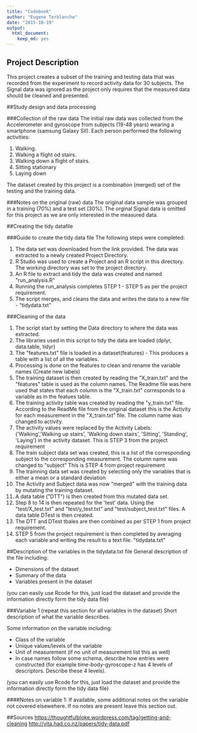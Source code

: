 ```yaml
---
title: "Codebook"
author: "Eugene Terblanche"
date: "2015-10-19"
output:
  html_document:
    keep_md: yes
---
```


## Project Description
This project creates a subset of the training and testing data that was recorded from the experiment to record activity data for 30 subjects. The Signal data was ignored as the project only requires that the measured data should be cleaned and presented.

##Study design and data processing

###Collection of the raw data
The initial raw data was collected from the Accelerometer and gyroscope from subjects (19-48 years) wearing a smartphone (samsung Galaxy SII). Each person performed the following activities:
1. Walking.
2. Walking a flight od stairs.
3. Walking down a flight of stairs.
4. Sitting stationary
5. Laying down

The dataset created by this project is a combination (merged) set of the testing and the training data.

###Notes on the original (raw) data 
The original data sample was grouped in a training (70%) and a test set (30%). The orginal Signal data is omitted for this project as we are only interested in the measured data. 

##Creating the tidy datafile

###Guide to create the tidy data file
The following steps were completed:
1. The data set was downloaded from the link provided. The data was extracted to a newly created Project Directory.
2. R Studio was used to create a Project and an R script in this directory. The working directory was set to the project directory.
3. An R file to extract and tidy the data was created and named "run_analysis.R"
4. Running the run_analysis completes STEP 1 - STEP 5 as per the project requirement.
5. The script merges, and cleans the data and writes the data to a new file - "tidydata.txt"

###Cleaning of the data
1. The script start by setting the Data directory to where the data was extracted.
2. The libraries used in this script to tidy the data are loaded (dplyr, data.table, tidyr)
3. The "features.txt" file is loaded in a dataset(features) - This produces a table with a list of all the variables.
4. Processing is done on the features to clean and rename the variable names (Create new labels)
5. The training dataset is then created by reading the "X_train.txt" and the "features" table is used as the column names. The Readme file was here used that states that each column is the "X_train.txt" corresponds to a variable as in the featues table.
6. The training activity table was created by reading the "y_train.txt" file. According to the ReadMe file from the original dataset this is the Activity for each measurement in the "X_train.txt" file. The column name was changed to activity.
7. The activity values were replaced by the Activity Labels: ('Walking','Walking up stairs', 'Walking down stairs', 'Sitting', 'Standing', 'Laying') in the activity dataset. This is STEP 3 from the project requirement
8. The train subject data set was created, this is a list of the corresponding subject to the corresponding measurement. The column name was changed to "subject" This is STEP 4 from project requirement
9. The trainning data set was created by selecting only the variables that is either a mean or a standard deviation
10. The Activity and Subject data was now "merged" with the training data by mutating the training dataset.
11. A data table ("DTT") is then created from this mutated data set.
12. Step 8 to 14 is then repeated for the 'test' data. Using the "test/X_test.txt" and "test/y_test.txt" and "test/subject_test.txt" files. A data table DTest is then created.
13. The DTT and DTest tbales are then combined as per STEP 1 from project requirement.
14. STEP 5 from the project requirement is then completed by averaging each variable and writing the result to a text file. "tidydata.txt"

##Description of the variables in the tidydata.txt file
General description of the file including:
 - Dimensions of the dataset
 - Summary of the data
 - Variables present in the dataset

(you can easily use Rcode for this, just load the dataset and provide the information directly form the tidy data file)

###Variable 1 (repeat this section for all variables in the dataset)
Short description of what the variable describes.

Some information on the variable including:
 - Class of the variable
 - Unique values/levels of the variable
 - Unit of measurement (if no unit of measurement list this as well)
 - In case names follow some schema, describe how entries were constructed (for example time-body-gyroscope-z has 4 levels of descriptors. Describe these 4 levels). 

(you can easily use Rcode for this, just load the dataset and provide the information directly form the tidy data file)

####Notes on variable 1:
If available, some additional notes on the variable not covered elsewehere. If no notes are present leave this section out.

##Sources
https://thoughtfulbloke.wordpress.com/tag/getting-and-cleaning
http://vita.had.co.nz/papers/tidy-data.pdf


